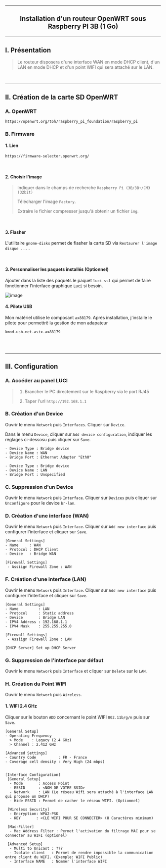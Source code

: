 ----------------------------------------------------------------------------------------------------------------------------------------------------------------
## <p align='center'> Installation d'un routeur OpenWRT sous Raspberry PI 3B (1 Go) </p>

----------------------------------------------------------------------------------------------------------------------------------------------------------------
## I. Présentation
> Le routeur disposera d'une interface WAN en mode DHCP client, d'un LAN en mode DHCP et d'un point WIFI qui sera attaché sur le LAN.

<br />

----------------------------------------------------------------------------------------------------------------------------------------------------------------
## II. Création de la carte SD OpenWRT 


### A. OpenWRT
```
https://openwrt.org/toh/raspberry_pi_foundation/raspberry_pi
```

### B. Firmware
#### 1. Lien
```
https://firmware-selector.openwrt.org/
```

<br />

#### 2. Choisir l'image
> Indiquer dans le champs de recherche `Raspberry Pi (3B/3B+/CM3 (32bit)`
>
> Télécharger l'image `Factory`.
>
> Extraire le fichier compresser jusqu'à obtenir un fichier `img`.

<br />

#### 3. Flasher
L'utilitaire `gnome-disks` permet de flasher la carte SD via `Restaurer l'image disque ...` .

<br />

#### 3. Personnaliser les paquets installés (Optionnel)
Ajouter dans la liste des paquets le paquet `luci-ssl` qui permet de faire fonctionner l'interface graphique `Luci` si besoin.

![image](https://github.com/user-attachments/assets/baeda5ca-e305-42f6-9f3c-296e7c180c04)

#### 4. Pilote USB
Mon matériel utilise le composant `ax88179`. Après installation, j'installe le pilote pour permettrê la gestion de mon adapateur 
```
kmod-usb-net-asix-ax88179
```



<br />
<br />

----------------------------------------------------------------------------------------------------------------------------------------------------------------
## III. Configuration
### A. Accéder au panel LUCI
> 1. Brancher le PC directement sur le Raspberry via le port RJ45
>    
> 2. Taper l'url `http://192.168.1.1`

### B. Création d'un Device
Ouvrir le menu `Network` puis `Interfaces`. Cliquer sur `Device`.

Dans le menu `Device`, cliquer sur `Add device configuration`, indiquer les réglages ci-dessosu puis cliquer sur `Save`.

```
- Device Type : Bridge device
- Device Name : WAN
- Bridge Port : Ethernet Adapter "Eth0"
```

```
- Device Type : Bridge device
- Device Name : LAN
- Bridge Port : Unspecified
```

### C. Suppression d'un Device
Ouvrir le menu `Network` puis `Interface`. Cliquer sur `Devices` puis cliquer sur `Unconfigure` pour le device `br-lan`.


### D. Création d'une interface (WAN)
Ouvrir le menu `Network` puis `Interface`. Cliquer sur `Add new interface` puis configurer l'interface et cliquer sur `Save`.

```
[General Settings]
- Name     : WAN
- Protocol : DHCP Client
- Device   : Bridge WAN

[Firewall Settings]
 - Assiign Firewall Zone : WAN
```

### F. Création d'une interface (LAN)
Ouvrir le menu `Network` puis `Interface`. Cliquer sur `Add new interface` puis configurer l'interface et cliquer sur `Save`.

```
[General Settings]
- Name         : LAN
- Protocol     : Static address
- Device       : Bridge LAN
- IPV4 Address : 192.168.1.1
- IPV4 Mask    : 255.255.255.0

[Firewall Settings]
 - Assiign Firewall Zone : LAN

[DHCP Server] Set up DHCP Server
```

### G. Suppression de l'interface par défaut
Ouvrir le menu `Network` puis `Interface` et cliquer sur `Delete` sur le `LAN`.



### H. Création du Point WIFI
Ouvrir le menu `Network` puis `Wireless`.

#### 1. WIFI 2.4 GHz
Cliquer sur le bouton `ADD` concernant le point WIFI `802.11b/g/n` puis sur `Save`.
```
[General Setup]
- Operating Frequency
  > Mode    : Legacy (2.4 GHz)
  > Channel : 2.412 GHz

[Advanced Settings]
- Country Code          : FR - France
- Coverage cell density : Very High (24 mbps)


[Interface Configuration]
 [General Setup]
  - Mode       : Access Point
  - ESSID      : <NOM DE VOTRE SSID>
  - Network    : LAN (Le réseau Wifi sera attaché à l'interface LAN qui propose un DHCP)
  - Hide ESSID : Permet de cacher le réseau WIFI. (Optionnel)
 
 [Wireless Security]
  - Encryption: WPA2-PSK
  - KEY       : <CLE WIFI POUR SE CONNECTER> (8 Caractères minimum)
    
 [Mac-Filter]
  - Mac Address Filter : Permet l'activation du filtrage MAC pour se connecter au WIFI (optionel)

 [Advanced Setup]
  - Multi to Unicast : ???
  - Isolate client   : Permet de rendre impossible la communication entre client du WIFI. (Exemple: WIFI Public)
  - Interface NAME   : Nommer l'interface WIFI 
```

